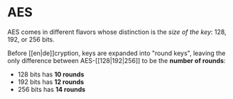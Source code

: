 # AES

AES comes in different flavors whose distinction is the _size of the
key_: 128, 192, or 256 bits.

Before [[en|de]]cryption, keys are expanded into "round keys", leaving
the only difference between AES-[[128|192|256]] to be the **number of
rounds**:

* 128 bits has **10 rounds**
* 192 bits has **12 rounds**
* 256 bits has **14 rounds**
